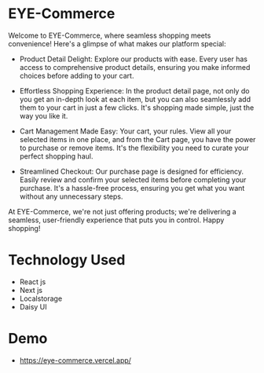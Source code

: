 # EYE-Commerce

Welcome to EYE-Commerce, where seamless shopping meets convenience! Here's a glimpse of what makes our platform special:

* Product Detail Delight:
Explore our products with ease. Every user has access to comprehensive product details, ensuring you make informed choices before adding to your cart.

* Effortless Shopping Experience:
In the product detail page, not only do you get an in-depth look at each item, but you can also seamlessly add them to your cart in just a few clicks. It's shopping made simple, just the way you like it.

* Cart Management Made Easy:
Your cart, your rules. View all your selected items in one place, and from the Cart page, you have the power to purchase or remove items. It's the flexibility you need to curate your perfect shopping haul.

* Streamlined Checkout:
Our purchase page is designed for efficiency. Easily review and confirm your selected items before completing your purchase. It's a hassle-free process, ensuring you get what you want without any unnecessary steps.

At EYE-Commerce, we're not just offering products; we're delivering a seamless, user-friendly experience that puts you in control. Happy shopping!

# Technology Used
- React js
- Next js
- Localstorage
- Daisy UI

# Demo
- https://eye-commerce.vercel.app/ 